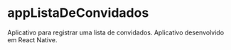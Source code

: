 # appListaDeConvidados
Aplicativo para registrar uma lista de convidados. Aplicativo desenvolvido em React Native.
